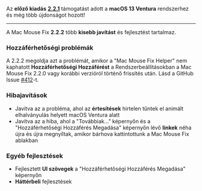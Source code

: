 Az **előző kiadás** [**2.2.1**](https://github.com/noah-nuebling/mac-mouse-fix/releases/tag/2.2.1) támogatást adott a **macOS 13 Ventura** rendszerhez és még több újdonságot hozott!

---

A Mac Mouse Fix **2.2.2** több **kisebb javítást** és fejlesztést tartalmaz.

### Hozzáférhetőségi problémák

A 2.2.2 megoldja azt a problémát, amikor a "Mac Mouse Fix Helper" nem kaphatott **Hozzáférhetőségi Hozzáférést** a Rendszerbeállításokban a Mac Mouse Fix 2.2.0 vagy korábbi verzióról történő frissítés után. Lásd a GitHub Issue [#412](https://github.com/noah-nuebling/mac-mouse-fix/issues/412)-t.

### Hibajavítások

- Javítva az a probléma, ahol az **értesítések** hirtelen tűntek el animált elhalványulás helyett macOS Ventura alatt
- Javítva az a hiba, ahol a "Továbbiak..." képernyőn és a "Hozzáférhetőségi Hozzáférés Megadása" képernyőn lévő **linkek** néha újra és újra megnyíltak, amikor bárhova kattintottunk a Mac Mouse Fix ablakban

### Egyéb fejlesztések

- Fejlesztett **UI szövegek** a "Hozzáférhetőségi Hozzáférés Megadása" képernyőn
- **Háttérbeli** fejlesztések